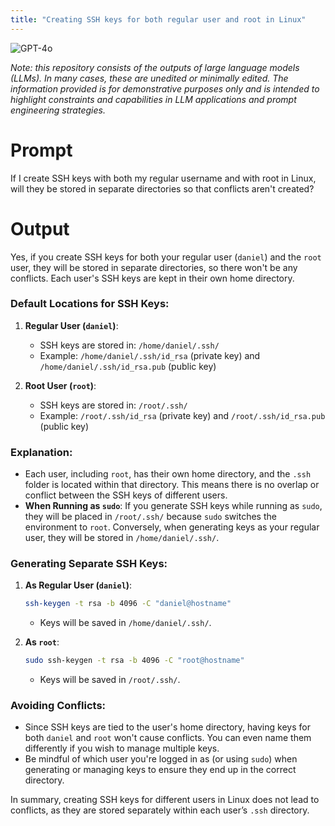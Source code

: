 ```yaml
---
title: "Creating SSH keys for both regular user and root in Linux"
---
```

![GPT-4o](https://img.shields.io/badge/GPT--4o-3333FF?style=for-the-badge&logo=openai&logoColor=white)



*Note: this repository consists of the outputs of large language models (LLMs). In many cases, these are unedited or minimally edited. The information provided is for demonstrative purposes only and is intended to highlight constraints and capabilities in LLM applications and prompt engineering strategies.*


# Prompt

If I create SSH keys with both my regular username and with root in Linux, will they be stored in separate directories so that conflicts aren't created?

# Output

Yes, if you create SSH keys for both your regular user (`daniel`) and the `root` user, they will be stored in separate directories, so there won't be any conflicts. Each user's SSH keys are kept in their own home directory.

### Default Locations for SSH Keys:
1. **Regular User (`daniel`)**:
   - SSH keys are stored in: `/home/daniel/.ssh/`
   - Example: `/home/daniel/.ssh/id_rsa` (private key) and `/home/daniel/.ssh/id_rsa.pub` (public key)

2. **Root User (`root`)**:
   - SSH keys are stored in: `/root/.ssh/`
   - Example: `/root/.ssh/id_rsa` (private key) and `/root/.ssh/id_rsa.pub` (public key)

### Explanation:
- Each user, including `root`, has their own home directory, and the `.ssh` folder is located within that directory. This means there is no overlap or conflict between the SSH keys of different users.
- **When Running as `sudo`**: If you generate SSH keys while running as `sudo`, they will be placed in `/root/.ssh/` because `sudo` switches the environment to `root`. Conversely, when generating keys as your regular user, they will be stored in `/home/daniel/.ssh/`.

### Generating Separate SSH Keys:
1. **As Regular User (`daniel`)**:
   ```bash
   ssh-keygen -t rsa -b 4096 -C "daniel@hostname"
   ```
   - Keys will be saved in `/home/daniel/.ssh/`.

2. **As `root`**:
   ```bash
   sudo ssh-keygen -t rsa -b 4096 -C "root@hostname"
   ```
   - Keys will be saved in `/root/.ssh/`.

### Avoiding Conflicts:
- Since SSH keys are tied to the user's home directory, having keys for both `daniel` and `root` won't cause conflicts. You can even name them differently if you wish to manage multiple keys.
- Be mindful of which user you're logged in as (or using `sudo`) when generating or managing keys to ensure they end up in the correct directory.

In summary, creating SSH keys for different users in Linux does not lead to conflicts, as they are stored separately within each user’s `.ssh` directory.